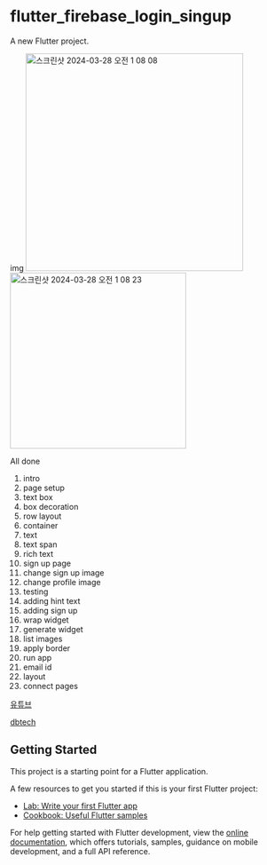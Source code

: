 # flutter_firebase_login_singup

A new Flutter project.

img
<img width="392" alt="스크린샷 2024-03-28 오전 1 08 08" src="https://github.com/mimgggg4444/flutter_firebase_login_singup/assets/66135779/d81f2a29-5851-40ab-a5f9-ae8c4447be36">
<img width="317" alt="스크린샷 2024-03-28 오전 1 08 23" src="https://github.com/mimgggg4444/flutter_firebase_login_singup/assets/66135779/9e9ad828-88cc-4ced-8876-72bc19428e7b">


All done
1. intro
2. page setup
3. text box
4. box decoration
5. row layout
6. container
7. text
8. text span
9. rich text
10. sign up page
11. change sign up image
12. change profile image
13. testing
14. adding hint text
15. adding sign up
16. wrap widget
17. generate widget
18. list images
19. apply border
20. run app
21. email id
22. layout
23. connect pages

[유튜브]([https://www.google.com](https://www.youtube.com/watch?v=o_ZeLqpqt90&t=208s&ab_channel=dbestech))

[dbtech](https://www.dbestech.com/tutorials/flutter-firebase-firestore-app)

    




## Getting Started

This project is a starting point for a Flutter application.

A few resources to get you started if this is your first Flutter project:

- [Lab: Write your first Flutter app](https://docs.flutter.dev/get-started/codelab)
- [Cookbook: Useful Flutter samples](https://docs.flutter.dev/cookbook)

For help getting started with Flutter development, view the
[online documentation](https://docs.flutter.dev/), which offers tutorials,
samples, guidance on mobile development, and a full API reference.
